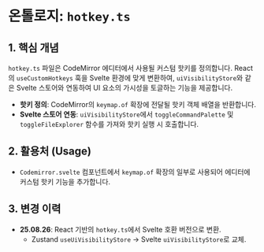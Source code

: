 # 온톨로지: `hotkey.ts`

## 1. 핵심 개념

`hotkey.ts` 파일은 CodeMirror 에디터에서 사용될 커스텀 핫키를 정의합니다. React의 `useCustomHotkeys` 훅을 Svelte 환경에 맞게 변환하여, `uiVisibilityStore`와 같은 Svelte 스토어와 연동하여 UI 요소의 가시성을 토글하는 기능을 제공합니다.

- **핫키 정의**: CodeMirror의 `keymap.of` 확장에 전달될 핫키 객체 배열을 반환합니다.
- **Svelte 스토어 연동**: `uiVisibilityStore`에서 `toggleCommandPalette` 및 `toggleFileExplorer` 함수를 가져와 핫키 실행 시 호출합니다.

## 2. 활용처 (Usage)

- `Codemirror.svelte` 컴포넌트에서 `keymap.of` 확장의 일부로 사용되어 에디터에 커스텀 핫키 기능을 추가합니다.

## 3. 변경 이력

- **25.08.26**: React 기반의 `hotkey.ts`에서 Svelte 호환 버전으로 변환.
    - Zustand `useUiVisibilityStore` -> Svelte `uiVisibilityStore`로 교체.
